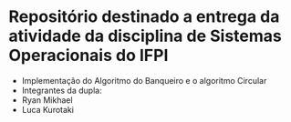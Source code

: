 # Repositório destinado a entrega da atividade da disciplina de Sistemas Operacionais do IFPI
- Implementação do Algoritmo do Banqueiro e o algoritmo Circular
- Integrantes da dupla:
- Ryan Mikhael
- Luca Kurotaki
